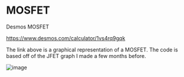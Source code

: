 # MOSFET
Desmos MOSFET

https://www.desmos.com/calculator/1vs4rq9gqk

The link above is a graphical representation of a MOSFET. The code is based off of the JFET graph I made a few months before.

![image](https://github.com/user-attachments/assets/fd9f17e6-0d22-4e50-8d7b-f6bcc1967760)
